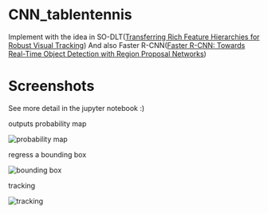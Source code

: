 # CNN_tablentennis

Implement with the idea in SO-DLT([Transferring Rich Feature Hierarchies for Robust Visual Tracking](https://arxiv.org/abs/1501.04587))
And also Faster R-CNN([Faster R-CNN: Towards Real-Time Object Detection with Region Proposal Networks](https://arxiv.org/abs/1506.01497))

# Screenshots

See more detail in the jupyter notebook :)

outputs probability map

![probability map](http://7xrcar.com1.z0.glb.clouddn.com/prob_map.png)

regress a bounding box

![bounding box](http://7xrcar.com1.z0.glb.clouddn.com/regression.png)

tracking

![tracking](http://7xrcar.com1.z0.glb.clouddn.com/tracking.png)